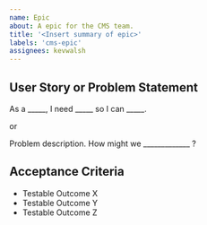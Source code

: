 ```yaml
---
name: Epic
about: A epic for the CMS team.
title: '<Insert summary of epic>'
labels: 'cms-epic'
assignees: kevwalsh
---
```


## User Story or Problem Statement

As a _____, I need _____ so I can _____.

or

Problem description. How might we _____________ ?


## Acceptance Criteria
* Testable Outcome X
* Testable Outcome Y
* Testable Outcome Z
